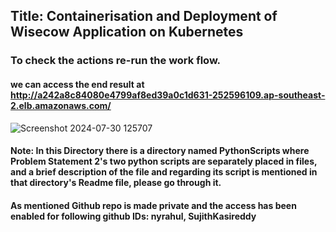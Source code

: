 ## Title: Containerisation and Deployment of Wisecow Application on Kubernetes 
### To check the actions re-run the work flow. 
#### we can access the end result at http://a242a8c84080e4799af8ed39a0c1d631-252596109.ap-southeast-2.elb.amazonaws.com/
![Screenshot 2024-07-30 125707](https://github.com/user-attachments/assets/3a580a3b-dcad-49e9-841b-5f80be55effc)


#### Note: In this Directory there is a directory named PythonScripts where Problem Statement 2's two python scripts are separately placed in files, and a brief description of the file and regarding its script is mentioned in that directory's Readme file, please go through it.



#### As mentioned Github repo is made private and the access has been enabled for following github IDs: nyrahul, SujithKasireddy
